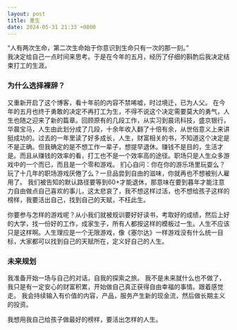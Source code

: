 ```yaml
---
layout: post
title: 重生
date: 2024-05-31 21:33 +0800
---
```


“人有两次生命，第二次生命始于你意识到生命只有一次的那一刻。”  
我决定给自己一点时间来思考。于是在今年的五月，经历了仔细的斟酌后我决定结束打工的生涯。

### 为什么选择裸辞？

又重新开启了这个博客，看十年前的内容不禁唏嘘，时过境迁，已为人父。
在今年的五月也终于勇敢的决定不再打工为生，不得不说这个决定需要莫大的勇气，人生也随之迎来了新的篇章。回顾原有的几段工作，从实习到晨讯科技，盛京银行，华晨宝马，人生由此划分成了几段，十余年收入翻了十倍有余，从世俗意义上来讲挺成功的。过去的一年里读了好多成长，人生，财富相关的书，不知道这个决定是不是正确。但我确定的是不想工作一辈子，想提早退休。赚钱不是目的，生活才是。而且从赚钱的效率的看，打工也不是一个效率高的途径。职场只是人生众多游戏中的一个而已，而且是一个零和游戏。
扪心自问：你在你的游乐场里玩耍么？玩了十几年的职场游戏厌倦了么？一旦品尝到自由的滋味，你就再也不想被别人雇用了。
我们被告知的默认路径要等到60+才能退休，那意味在要到暮年才能注意力自由做点自己喜欢的事儿，这太悲哀了，我不想这样过活，也不想给孩子这样的榜样，我要活出自己，找到自己的天赋，不枉此生。

你要参与怎样的游戏呢？从小我们就被规训要好好读书，考取好的成绩，然后上好的大学，找一份好的工作，成家生子，所有人都按这样的模板过一生。人生不应该只是这样啊。人生理应是一个无限游戏，像《塞尔达》一样游戏没有什么统一目标，大家都可以找到自己的天赋所在，定义好自己的人生。

### 未来规划

我准备开始一场与自己的对话，自我的探索之旅。
我不是未来就什么也不做了，我只是有一定安心的财富积累，开始做自己真正获得自由幸福的事情。跟着感觉走。
我会持续输入有价值的内容，产品，服务产生新的现金流，然后做长期主义的投资。

我想用我自己给孩子做最好的榜样，要活出怎样的人生。